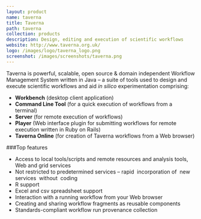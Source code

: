 ```yaml
---
layout: product
name: taverna
title: Taverna
path: taverna
collection: products
description: Design, editing and execution of scientific workflows
website: http://www.taverna.org.uk/
logo: /images/logo/taverna_logo.png
screenshot: /images/screenshots/taverna.png
---
```


Taverna is  powerful, scalable, open source & domain independent Workflow Management System written in Java – a suite of tools used to
design and execute scientific workflows and aid *in silico* experimentation comprising:

 *  **Workbench** (desktop client application)
 *  **Command Line Tool** (for a quick execution of workflows from a terminal)
 *  **Server** (for remote execution of workflows)
 *  **Player** (Web interface plugin for submitting workflows for remote execution written in Ruby on Rails)
 *  **Taverna Online** (for creation of Taverna workflows from a Web browser)

###Top features

 * Access to local tools/scripts and remote resources and analysis tools, Web and grid services
 * Not restricted to predetermined services – rapid  incorporation of  new  services  without  coding
 * R support
 * Excel and csv spreadsheet support
 * Interaction with a running workflow from your Web browser
 * Creating and sharing workflow fragments as reusable components
 * Standards-compliant workflow run provenance collection
